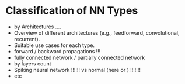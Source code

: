 # Classification of NN Types

* by Architectures ....
* Overview of different architectures (e.g., feedforward, convolutional, recurrent).
* Suitable use cases for each type.
* forward / backward propagations !!!
* fully connected network / partially connected network
* by layers count&#x20;
* Spiking neural network !!!!!! vs normal (here or ) !!!!!!!
*   etc

